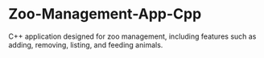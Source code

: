 # Zoo-Management-App-Cpp
C++ application designed for zoo management, including features such as adding, removing, listing, and feeding animals.
